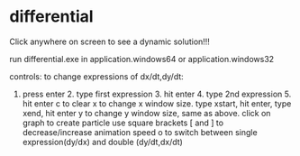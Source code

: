 # differential
Click anywhere on screen to see a dynamic solution!!!

run differential.exe in application.windows64 or application.windows32


controls:
to change expressions of dx/dt,dy/dt:
   1. press enter  2. type first expression  3. hit enter  4. type 2nd expression  5. hit enter
c to clear
x to change x window size. type xstart, hit enter, type xend, hit enter
y to change y window size, same as above.
click on graph to create particle
use square brackets [ and ] to decrease/increase animation speed
o to switch between single expression(dy/dx) and double (dy/dt,dx/dt)
